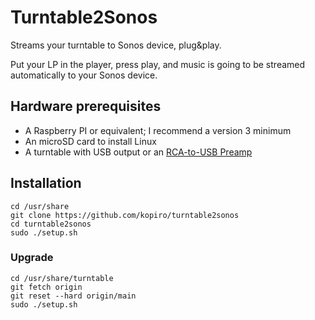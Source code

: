 # Turntable2Sonos

Streams your turntable to Sonos device, plug&play.

Put your LP in the player, press play, and music is going to be streamed automatically to your Sonos device.

## Hardware prerequisites

- A Raspberry PI or equivalent; I recommend a version 3 minimum
- An microSD card to install Linux
- A turntable with USB output or an [RCA-to-USB Preamp](https://www.behringer.com/product.html?modelCode=0805-AAF)

## Installation

```
cd /usr/share
git clone https://github.com/kopiro/turntable2sonos
cd turntable2sonos
sudo ./setup.sh
```

### Upgrade

```
cd /usr/share/turntable
git fetch origin
git reset --hard origin/main
sudo ./setup.sh
```